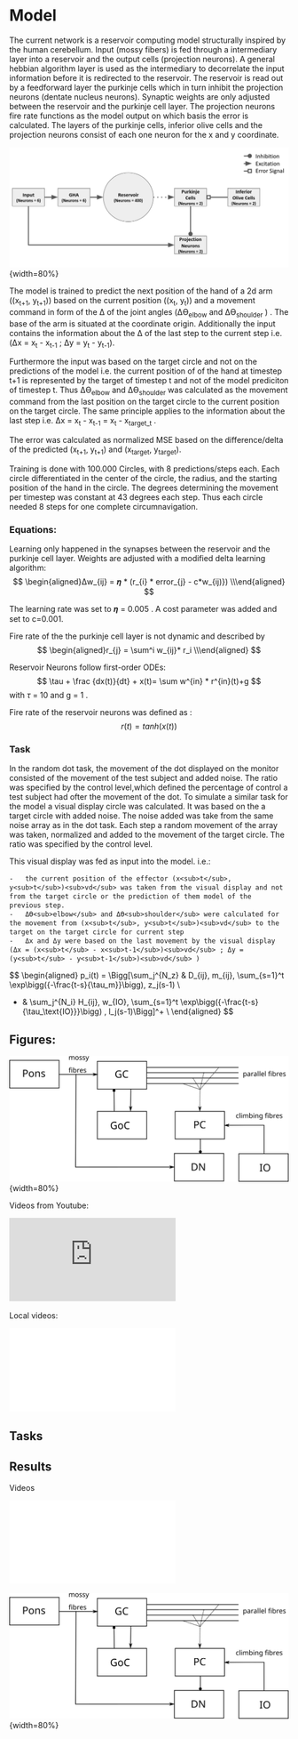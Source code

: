 # Model



The current network is a reservoir computing model structurally inspired by the human cerebellum. Input (mossy fibers) is fed through a intermediary layer into a reservoir and the output cells (projection neurons). A general hebbian algorithm layer is used as the intermediary to decorrelate the input information before it is redirected to the reservoir. The reservoir is read out by a feedforward layer the purkinje cells which in turn inhibit the projection neurons (dentate nucleus neurons). Synaptic weights are only adjusted between the reservoir and the purkinje cell layer. The projection neurons fire rate functions as the model output on which basis the error is calculated. The layers of the purkinje cells, inferior olive cells and the projection neurons consist of each one neuron for the x and y coordinate. 






![**Figure 1:** Structure of the model.](img/cb_model.png){width=80%}



The model is trained to predict the next position of the hand of a 2d arm ((x<sub>t+1</sub>, y<sub>t+1</sub>)) based on the current position ((x<sub>t</sub>, y<sub>t</sub>)) and a movement command in   form of the Δ of the joint angles (ΔӨ<sub>elbow</sub> and ΔӨ<sub>shoulder</sub> ) . The base of the arm is situated at the coordinate origin. Additionally the input contains the information about the Δ of the last step to the current step i.e.  (Δx = x<sub>t</sub> - x<sub>t-1</sub> ; Δy = y<sub>t</sub> - y<sub>t-1</sub>). 

Furthermore the input was based on the target circle and not on the predictions of the model i.e. the current position of of the hand at timestep t+1 is represented by the target of timestep t and not of the model prediciton of timestep t. Thus ΔӨ<sub>elbow</sub> and ΔӨ<sub>shoulder</sub> was calculated as the movement command from the last position on the target circle to the current position on the target circle. The same principle applies to the information about the last step i.e. Δx = x<sub>t</sub> - x<sub>t-1</sub> = x<sub>t</sub> - x<sub>target_t</sub> . 

The error was calculated as normalized MSE based on the difference/delta of the predicted (x<sub>t+1</sub>, y<sub>t+1</sub>) and (x<sub>target</sub>, y<sub>target</sub>).

Training is done with 100.000 Circles, with 8 predictions/steps each. Each circle differentiated in the center of the circle, the radius, and the starting position of the hand in the circle. The degrees determining the movement per timestep was constant at 43 degrees each step. Thus each circle needed 8 steps for one complete circumnavigation. 







### Equations:



Learning only happened in the synapses between the reservoir and the purkinje cell layer. Weights are adjusted with a modified delta learning algorithm:
$$
\begin{aligned}Δw_{ij} =  𝜼 * (r_{i} * error_{j} - c*w_{ij)}) \\\end{aligned}
$$

The learning rate was set to 𝜼 = 0.005 . A cost parameter was added and set to c=0.001. 

Fire rate of the the purkinje cell layer is not dynamic and described by
$$
\begin{aligned}r_{j} = \sum^i w_{ij}* r_i \\\end{aligned}
$$


Reservoir Neurons follow first-order ODEs:
$$
\tau + \frac {dx(t)}{dt} + x(t)= \sum w^{in} * r^{in}(t)+g
$$
with *τ* = 10 and g = 1 .

Fire rate of the reservoir neurons was defined as :
$$
r(t) = tanh(x(t))
$$

### Task 

In the random dot task, the movement of the dot displayed on the monitor consisted of the movement of the test subject and added noise. The ratio was specified by the control level,which defined the percentage of control a test subject had ofter the movement of the dot.  To simulate a similar task for the model a visual display circle was calculated. It was based on the a target circle with added noise. The noise added was take from the same noise array as in the dot task. Each step a random movement of the array was taken, normalized and added to the movement of the target circle. The ratio was specified by the control level.  

This visual display was fed as input into the model. i.e.:

	-	the current position of the effector (x<sub>t</sub>, y<sub>t</sub>)<sub>vd</sub> was taken from the visual display and not from the target circle or the prediction of them model of the 	 previous step.
	-	ΔӨ<sub>elbow</sub> and ΔӨ<sub>shoulder</sub> were calculated for the movement from (x<sub>t</sub>, y<sub>t</sub>)<sub>vd</sub> to the target on the target circle for current step
	-	Δx and Δy were based on the last movement by the visual display (Δx = (x<sub>t</sub> - x<sub>t-1</sub>)<sub>vd</sub> ; Δy = (y<sub>t</sub> - y<sub>t-1</sub>)<sub>vd</sub> )


















$$
\begin{aligned}
p_i(t) = \Bigg[\sum_j^{N_z} & D_{ij}\, m_{ij}\, \sum_{s=1}^t \exp\bigg({-\frac{t-s}{\tau_m}}\bigg)\, z_j(s-1) \\
+ & \sum_j^{N_i} H_{ij}\, w_{IO}\, \sum_{s=1}^t \exp\bigg({-\frac{t-s}{\tau_\text{IO}}}\bigg) \, l_j(s-1)\Bigg]^+ \\
\end{aligned}
$$

## Figures:

![**Figure 1:** Structure of the model.](img/model.svg){width=80%}

Videos from Youtube:

<div class='embed-container'><iframe src='https://www.youtube.com/embed/qhUvQiKec2U' frameborder='0' allowfullscreen></iframe></div>

Local videos:

<div class='embed-container'><iframe src='./videos/cover.mp4' frameborder='0' allowfullscreen></iframe></div>

## Tasks

## Results
 Videos

<div class='embed-container'><iframe src='./videos/training_circle_20-99999.mp4' frameborder='0' allowfullscreen></iframe></div>

![**Figure 1:** Structure of the model.](img/model.svg){width=80%}
